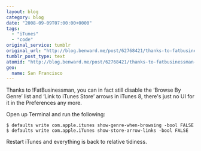 ```yaml
---
layout: blog
category: blog
date: "2008-09-09T07:00:00+0000"
tags:
  - "iTunes"
  - "code"
original_service: tumblr
original_url: "http://blog.benward.me/post/62768421/thanks-to-fatbusinessman-you-can-in-fact-still"
tumblr_post_type: text
atomid: "http://blog.benward.me/post/62768421/thanks-to-fatbusinessman-you-can-in-fact-still"
geo:
  name: San Francisco
---
```

Thanks to !FatBusinessman, you can in fact still disable the ‘Browse By Genre’ list and ‘Link to iTunes Store’ arrows in iTunes 8, there's just no UI for it in the Preferences any more.

Open up Terminal and run the following:

    $ defaults write com.apple.itunes show-genre-when-browsing -bool FALSE
    $ defaults write com.apple.iTunes show-store-arrow-links -bool FALSE

Restart iTunes and everything is back to relative tidiness.